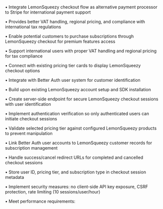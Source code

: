 • Integrate LemonSqueezy checkout flow as alternative payment processor to Stripe for international payment support

• Provides better VAT handling, regional pricing, and compliance with international tax regulations

• Enable potential customers to purchase subscriptions through LemonSqueezy checkout for premium features access

• Support international users with proper VAT handling and regional pricing for tax compliance

• Connect with existing pricing tier cards to display LemonSqueezy checkout options

• Integrate with Better Auth user system for customer identification

• Build upon existing LemonSqueezy account setup and SDK installation

• Create server-side endpoint for secure LemonSqueezy checkout sessions with user identification

• Implement authentication verification so only authenticated users can initiate checkout sessions

• Validate selected pricing tier against configured LemonSqueezy products to prevent manipulation

• Link Better Auth user accounts to LemonSqueezy customer records for subscription management

• Handle success/cancel redirect URLs for completed and cancelled checkout sessions

• Store user ID, pricing tier, and subscription type in checkout session metadata

• Implement security measures: no client-side API key exposure, CSRF protection, rate limiting (10 sessions/user/hour)

• Meet performance requirements: 